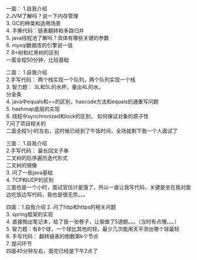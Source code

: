 一面：
1.自我介绍  
2.JVM了解吗？说一下内存管理  
3. GC的种类和适用场景  
4. 手撕代码：链表翻转和多路归并  
5. java线程池了解吗？具体有哪些关键的参数  
6. mysql数据库的引擎说一说  
7. B+树和红黑树的区别  
一面全程50分钟，比较基础  

二面： 1.自我介绍  
2.手写代码： 两个栈实现一个队列，两个队列实现一个栈  
3. 智力题： 3L和5L的水杯，量出4L的水。  
分金条  
4. java中equals和==的区别，hascode方法和equals的通重写问题  
5. hashmap底层的实现  
6. 线程中synchronized和lock的区别， 如何保证对象的原子性  
7.问了项目相关的  
二面全程1小时左右，这时候已经到了午饭时间，全场就剩下我一个人面试了

三面： 1.自我介绍  
2.手写代码： 最长回文子串  
二叉树的后序遍历迭代形式  
二叉树的镜像  
3. 问了一些java基础  
4. TCP和UDP的区别  
三面也是一个小时，面试官估计是饿了，所以一直让我写代码，关键是坐在我对面边吃饭边写代码，我也是很无奈。。。

四面：1.自我介绍
2. 问了http和https的相关问题  
3. spring框架的实现  
4.  直接掏出笔记本，给了我一张卷子，让我做了5道题。。。（当时有点懵。。。）  
5.  智力题：有8个球，一个球比其他的轻，最少几次能用天平测出哪个球最轻  
6. 手写代码： 翻转链表的倒数第k个节点  
7. 提问环节  
四面45分钟左右，面完已经是下午2点了